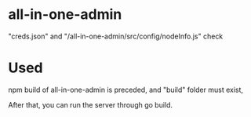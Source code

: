 # all-in-one-admin
"creds.json" and "/all-in-one-admin/src/config/nodeInfo.js" check


# Used

npm build of all-in-one-admin is preceded, and "build" folder must exist,

After that, you can run the server through go build.
